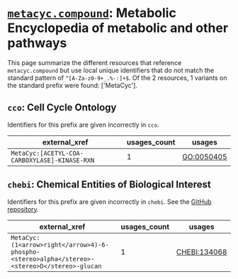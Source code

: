 # [`metacyc.compound`](https://bioregistry.io/metacyc.compound): Metabolic Encyclopedia of metabolic and other pathways

This page summarize the different resources that reference `metacyc.compound`
but use local unique identifiers that do not match the standard pattern of
`^[A-Za-z0-9+_.%-:]+$`. Of the 2 resources,
1 variants on the standard prefix were found: ['MetaCyc'].

## `cco`: Cell Cycle Ontology

Identifiers for this prefix are given incorrectly in `cco`.

| external_xref                                 |   usages_count | usages                                                  |
|-----------------------------------------------|----------------|---------------------------------------------------------|
| `MetaCyc:[ACETYL-COA-CARBOXYLASE]-KINASE-RXN` |              1 | [GO:0050405](http://purl.obolibrary.org/obo/GO_0050405) |

## `chebi`: Chemical Entities of Biological Interest

Identifiers for this prefix are given incorrectly in `chebi`. See the [GitHub repository](https://github.com/ebi-chebi/ChEBI).

| external_xref                                                                                 |   usages_count | usages                                                      |
|-----------------------------------------------------------------------------------------------|----------------|-------------------------------------------------------------|
| `MetaCyc:(1<arrow>right</arrow>4)-6-phospho-<stereo>alpha</stereo>-<stereo>D</stereo>-glucan` |              1 | [CHEBI:134068](http://purl.obolibrary.org/obo/CHEBI_134068) |

